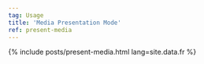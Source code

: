```yaml
---
tag: Usage
title: 'Media Presentation Mode'
ref: present-media
---
```


{% include posts/present-media.html lang=site.data.fr %}
